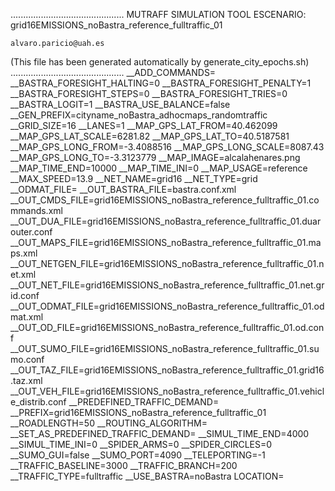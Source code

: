 .............................................
    MUTRAFF SIMULATION TOOL
    ESCENARIO: grid16EMISSIONS_noBastra_reference_fulltraffic_01

    alvaro.paricio@uah.es
(This file has been generated automatically by generate_city_epochs.sh)
.............................................
__ADD_COMMANDS=
__BASTRA_FORESIGHT_HALTING=0
__BASTRA_FORESIGHT_PENALTY=1
__BASTRA_FORESIGHT_STEPS=0
__BASTRA_FORESIGHT_TRIES=0
__BASTRA_LOGIT=1
__BASTRA_USE_BALANCE=false
__GEN_PREFIX=cityname_noBastra_adhocmaps_randomtraffic
__GRID_SIZE=16
__LANES=1
__MAP_GPS_LAT_FROM=40.462099
__MAP_GPS_LAT_SCALE=6281.82
__MAP_GPS_LAT_TO=40.5187581
__MAP_GPS_LONG_FROM=-3.4088516
__MAP_GPS_LONG_SCALE=8087.43
__MAP_GPS_LONG_TO=-3.3123779
__MAP_IMAGE=alcalahenares.png
__MAP_TIME_END=10000
__MAP_TIME_INI=0
__MAP_USAGE=reference
__MAX_SPEED=13.9
__NET_NAME=grid16
__NET_TYPE=grid
__ODMAT_FILE=
__OUT_BASTRA_FILE=bastra.conf.xml
__OUT_CMDS_FILE=grid16EMISSIONS_noBastra_reference_fulltraffic_01.commands.xml
__OUT_DUA_FILE=grid16EMISSIONS_noBastra_reference_fulltraffic_01.duarouter.conf
__OUT_MAPS_FILE=grid16EMISSIONS_noBastra_reference_fulltraffic_01.maps.xml
__OUT_NETGEN_FILE=grid16EMISSIONS_noBastra_reference_fulltraffic_01.net.xml
__OUT_NET_FILE=grid16EMISSIONS_noBastra_reference_fulltraffic_01.net.grid.conf
__OUT_ODMAT_FILE=grid16EMISSIONS_noBastra_reference_fulltraffic_01.odmat.xml
__OUT_OD_FILE=grid16EMISSIONS_noBastra_reference_fulltraffic_01.od.conf
__OUT_SUMO_FILE=grid16EMISSIONS_noBastra_reference_fulltraffic_01.sumo.conf
__OUT_TAZ_FILE=grid16EMISSIONS_noBastra_reference_fulltraffic_01.grid16.taz.xml
__OUT_VEH_FILE=grid16EMISSIONS_noBastra_reference_fulltraffic_01.vehicle_distrib.conf
__PREDEFINED_TRAFFIC_DEMAND=
__PREFIX=grid16EMISSIONS_noBastra_reference_fulltraffic_01
__ROADLENGTH=50
__ROUTING_ALGORITHM=
__SET_AS_PREDEFINED_TRAFFIC_DEMAND=
__SIMUL_TIME_END=4000
__SIMUL_TIME_INI=0
__SPIDER_ARMS=0
__SPIDER_CIRCLES=0
__SUMO_GUI=false
__SUMO_PORT=4090
__TELEPORTING=-1
__TRAFFIC_BASELINE=3000
__TRAFFIC_BRANCH=200
__TRAFFIC_TYPE=fulltraffic
__USE_BASTRA=noBastra
LOCATION=    <location netOffset="0.00,0.00" convBoundary="0.00,0.00,1560.00,1560.00" origBoundary="0.00,0.00,1560.00,1560.00" projParameter="!"/>
